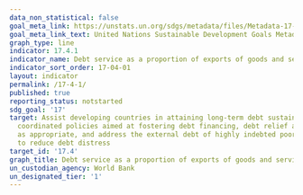 ```yaml
---
data_non_statistical: false
goal_meta_link: https://unstats.un.org/sdgs/metadata/files/Metadata-17-04-01.pdf
goal_meta_link_text: United Nations Sustainable Development Goals Metadata (pdf 468kB)
graph_type: line
indicator: 17.4.1
indicator_name: Debt service as a proportion of exports of goods and services
indicator_sort_order: 17-04-01
layout: indicator
permalink: /17-4-1/
published: true
reporting_status: notstarted
sdg_goal: '17'
target: Assist developing countries in attaining long-term debt sustainability through
  coordinated policies aimed at fostering debt financing, debt relief and debt restructuring,
  as appropriate, and address the external debt of highly indebted poor countries
  to reduce debt distress
target_id: '17.4'
graph_title: Debt service as a proportion of exports of goods and services
un_custodian_agency: World Bank
un_designated_tier: '1'
---
```

